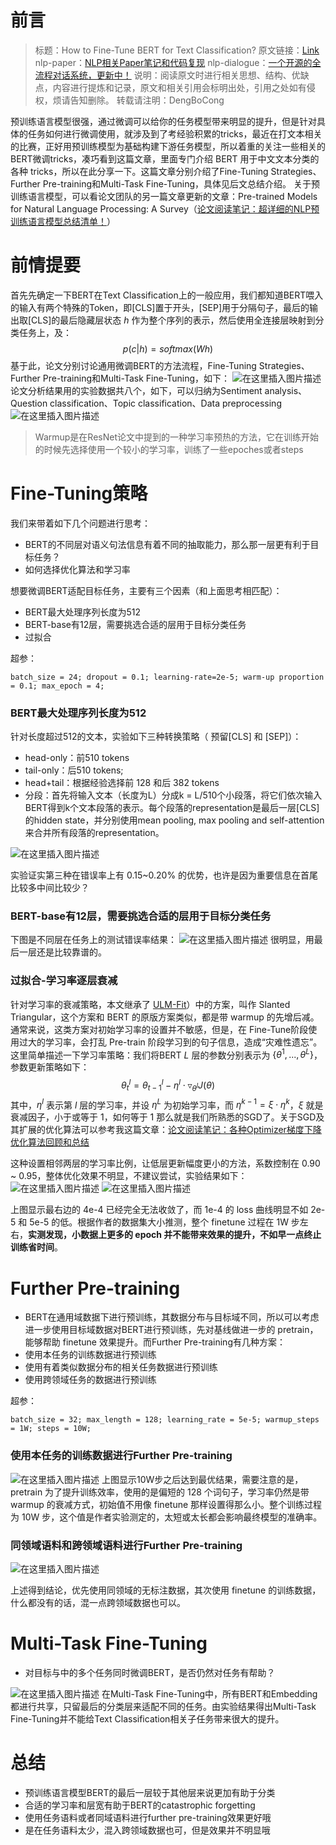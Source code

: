 # 前言

> 标题：How to Fine-Tune BERT for Text Classification?
> 原文链接：[Link](https://arxiv.org/pdf/1905.05583.pdf)
> nlp-paper：[NLP相关Paper笔记和代码复现](https://github.com/DengBoCong/nlp-paper)
> nlp-dialogue：[一个开源的全流程对话系统，更新中！](https://github.com/DengBoCong/nlp-dialogue)
> 说明：阅读原文时进行相关思想、结构、优缺点，内容进行提炼和记录，原文和相关引用会标明出处，引用之处如有侵权，烦请告知删除。
> 转载请注明：DengBoCong

预训练语言模型很强，通过微调可以给你的任务模型带来明显的提升，但是针对具体的任务如何进行微调使用，就涉及到了考经验积累的tricks，最近在打文本相关的比赛，正好用预训练模型为基础构建下游任务模型，所以着重的关注一些相关的BERT微调tricks，凑巧看到这篇文章，里面专门介绍 BERT 用于中文文本分类的各种 tricks，所以在此分享一下。这篇文章分别介绍了Fine-Tuning Strategies、Further Pre-training和Multi-Task Fine-Tuning，具体见后文总结介绍。
关于预训练语言模型，可以看论文团队的另一篇文章更新的文章：Pre-trained Models for Natural Language Processing: A Survey（[论文阅读笔记：超详细的NLP预训练语言模型总结清单！](https://zhuanlan.zhihu.com/p/352152573)）

# 前情提要
首先先确定一下BERT在Text Classification上的一般应用，我们都知道BERT喂入的输入有两个特殊的Token，即[CLS]置于开头，[SEP]用于分隔句子，最后的输出取[CLS]的最后隐藏层状态 $h$ 作为整个序列的表示，然后使用全连接层映射到分类任务上，及：
$$p(c|h)=softmax(Wh)$$
基于此，论文分别讨论通用微调BERT的方法流程，Fine-Tuning Strategies、Further Pre-training和Multi-Task Fine-Tuning，如下：
![在这里插入图片描述](https://img-blog.csdnimg.cn/20210319222831458.png?x-oss-process=image/watermark,type_ZmFuZ3poZW5naGVpdGk,shadow_10,text_aHR0cHM6Ly9ibG9nLmNzZG4ubmV0L0RCQ18xMjE=,size_16,color_FFFFFF,t_70#pic_center)
论文分析结果用的实验数据共八个，如下，可以归纳为Sentiment analysis、Question classification、Topic classification、Data preprocessing
![在这里插入图片描述](https://img-blog.csdnimg.cn/20210319232645576.png?x-oss-process=image/watermark,type_ZmFuZ3poZW5naGVpdGk,shadow_10,text_aHR0cHM6Ly9ibG9nLmNzZG4ubmV0L0RCQ18xMjE=,size_16,color_FFFFFF,t_70#pic_center)

> Warmup是在ResNet论文中提到的一种学习率预热的方法，它在训练开始的时候先选择使用一个较小的学习率，训练了一些epoches或者steps

# Fine-Tuning策略
我们来带着如下几个问题进行思考：
+ BERT的不同层对语义句法信息有着不同的抽取能力，那么那一层更有利于目标任务？
+ 如何选择优化算法和学习率

想要微调BERT适配目标任务，主要有三个因素（和上面思考相匹配）：
+ BERT最大处理序列长度为512
+ BERT-base有12层，需要挑选合适的层用于目标分类任务
+ 过拟合

超参：

```
batch_size = 24; dropout = 0.1; learning-rate=2e-5; warm-up proportion = 0.1; max_epoch = 4;
```

### BERT最大处理序列长度为512
针对长度超过512的文本，实验如下三种转换策略（ 预留[CLS] 和 [SEP]）：
+ head-only：前510 tokens
+ tail-only：后510 tokens;
+ head+tail：根据经验选择前 128 和后 382 tokens
+ 分段：首先将输入文本（长度为L）分成k = L/510个小段落，将它们依次输入BERT得到k个文本段落的表示。每个段落的representation是最后一层[CLS]的hidden state，并分别使用mean pooling, max pooling and self-attention来合并所有段落的representation。

![在这里插入图片描述](https://img-blog.csdnimg.cn/20210319235425953.png?x-oss-process=image/watermark,type_ZmFuZ3poZW5naGVpdGk,shadow_10,text_aHR0cHM6Ly9ibG9nLmNzZG4ubmV0L0RCQ18xMjE=,size_16,color_FFFFFF,t_70#pic_center)

实验证实第三种在错误率上有 0.15~0.20% 的优势，也许是因为重要信息在首尾比较多中间比较少？
### BERT-base有12层，需要挑选合适的层用于目标分类任务
下图是不同层在任务上的测试错误率结果：
![在这里插入图片描述](https://img-blog.csdnimg.cn/20210319235624285.png?x-oss-process=image/watermark,type_ZmFuZ3poZW5naGVpdGk,shadow_10,text_aHR0cHM6Ly9ibG9nLmNzZG4ubmV0L0RCQ18xMjE=,size_16,color_FFFFFF,t_70#pic_center)
很明显，用最后一层还是比较靠谱的。


### 过拟合-学习率逐层衰减
针对学习率的衰减策略，本文继承了 [ULM-Fit](https://arxiv.org/pdf/1801.06146.pdf)）中的方案，叫作 Slanted Triangular，这个方案和 BERT 的原版方案类似，都是带 warmup 的先增后减。通常来说，这类方案对初始学习率的设置并不敏感，但是，在 Fine-Tune阶段使用过大的学习率，会打乱 Pre-train 阶段学习到的句子信息，造成“灾难性遗忘”。这里简单描述一下学习率策略：我们将BERT $L$ 层的参数分别表示为 $\{\theta^1,...,\theta^L\}$，参数更新策略如下：
$$\theta^l_t=\theta^l_{t-1}-\eta^l\cdot \triangledown_{\theta^l}J(\theta)$$
其中，$\eta^l$ 表示第 $l$ 层的学习率，并设 $\eta^L$ 为初始学习率，而 $\eta^{k-1}=\xi\cdot\eta^k$，$\xi$ 就是衰减因子，小于或等于 $1$，如何等于 $1$ 那么就是我们所熟悉的SGD了。关于SGD及其扩展的优化算法可以参考我这篇文章：[论文阅读笔记：各种Optimizer梯度下降优化算法回顾和总结](https://zhuanlan.zhihu.com/p/343564175)

这种设置相邻两层的学习率比例，让低层更新幅度更小的方法，系数控制在 0.90 ~ 0.95，整体优化效果不明显，不建议尝试，实验结果如下：
![在这里插入图片描述](https://img-blog.csdnimg.cn/20210320000024861.png?x-oss-process=image/watermark,type_ZmFuZ3poZW5naGVpdGk,shadow_10,text_aHR0cHM6Ly9ibG9nLmNzZG4ubmV0L0RCQ18xMjE=,size_16,color_FFFFFF,t_70#pic_center)
![在这里插入图片描述](https://img-blog.csdnimg.cn/20210320000253814.png?x-oss-process=image/watermark,type_ZmFuZ3poZW5naGVpdGk,shadow_10,text_aHR0cHM6Ly9ibG9nLmNzZG4ubmV0L0RCQ18xMjE=,size_16,color_FFFFFF,t_70#pic_center)

上图显示最右边的 4e-4 已经完全无法收敛了，而 1e-4 的 loss 曲线明显不如 2e-5 和 5e-5 的低。根据作者的数据集大小推测，整个 finetune 过程在 1W 步左右，**实测发现，小数据上更多的 epoch 并不能带来效果的提升，不如早一点终止训练省时间**。


# Further Pre-training
+ BERT在通用域数据下进行预训练，其数据分布与目标域不同，所以可以考虑进一步使用目标域数据对BERT进行预训练，先对基线做进一步的 pretrain，能够帮助 finetune 效果提升。而Further Pre-training有几种方案：
+ 使用本任务的训练数据进行预训练
+ 使用有着类似数据分布的相关任务数据进行预训练
+ 使用跨领域任务的数据进行预训练

超参：
```
batch_size = 32; max_length = 128; learning_rate = 5e-5; warmup_steps = 1W; steps = 10W;
```
### 使用本任务的训练数据进行Further Pre-training
![在这里插入图片描述](https://img-blog.csdnimg.cn/20210320000741171.png?x-oss-process=image/watermark,type_ZmFuZ3poZW5naGVpdGk,shadow_10,text_aHR0cHM6Ly9ibG9nLmNzZG4ubmV0L0RCQ18xMjE=,size_16,color_FFFFFF,t_70#pic_center)
上图显示10W步之后达到最优结果，需要注意的是，pretrain 为了提升训练效率，使用的是偏短的 128 个词句子，学习率仍然是带 warmup 的衰减方式，初始值不用像 finetune 那样设置得那么小。整个训练过程为 10W 步，这个值是作者实验测定的，太短或太长都会影响最终模型的准确率。

### 同领域语料和跨领域语料进行Further Pre-training
![在这里插入图片描述](https://img-blog.csdnimg.cn/20210320092603113.png?x-oss-process=image/watermark,type_ZmFuZ3poZW5naGVpdGk,shadow_10,text_aHR0cHM6Ly9ibG9nLmNzZG4ubmV0L0RCQ18xMjE=,size_16,color_FFFFFF,t_70#pic_center)

上述得到结论，优先使用同领域的无标注数据，其次使用 finetune 的训练数据，什么都没有的话，混一点跨领域数据也可以。

# Multi-Task Fine-Tuning
+ 对目标与中的多个任务同时微调BERT，是否仍然对任务有帮助？

![在这里插入图片描述](https://img-blog.csdnimg.cn/20210320093338603.png?x-oss-process=image/watermark,type_ZmFuZ3poZW5naGVpdGk,shadow_10,text_aHR0cHM6Ly9ibG9nLmNzZG4ubmV0L0RCQ18xMjE=,size_16,color_FFFFFF,t_70#pic_center)
在Multi-Task Fine-Tuning中，所有BERT和Embedding都进行共享，只留最后的分类层来适配不同的任务。由实验结果得出Multi-Task Fine-Tuning并不能给Text Classification相关子任务带来很大的提升。

# 总结
+ 预训练语言模型BERT的最后一层较于其他层来说更加有助于分类
+ 合适的学习率和层宽有助于BERT的catastrophic forgetting 
+ 使用任务语料或者同域语料进行further pre-training效果更好哦
+ 是在任务语料太少，混入跨领域数据也可，但是效果并不明显哦